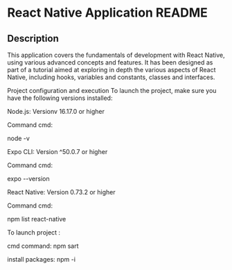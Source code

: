 # React Native Application README

## Description

This application covers the fundamentals of development with React Native, using various advanced concepts and features. It has been designed as part of a tutorial aimed at exploring in depth the various aspects of React Native, including hooks, variables and constants, classes and interfaces.

Project configuration and execution To launch the project, make sure you have the following versions installed:

Node.js: Versionv 16.17.0 or higher

Command cmd:

node -v

Expo CLI: Version ^50.0.7 or higher

Command cmd:

expo --version

React Native: Version 0.73.2 or higher

Command cmd:

npm list react-native

To launch project :

cmd command: npm sart 

install packages: npm -i
